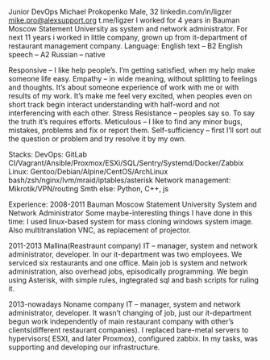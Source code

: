 
Junior DevOps
Michael Prokopenko
Male, 32
linkedin.com/in/ligzer
mike.pro@alexsupport.org
t.me/ligzer
I worked for 4 years in Bauman Moscow Statement University as system and network administrator. For next 11 years i worked in little company, grown up from it-department of restaurant management company.
Language:
English text – B2
English speech – A2
Russian – native

Responsive – I like help people’s. I’m getting satisfied, when my help make someone life easy.
Empathy – in wide meaning, without splitting to feelings and thoughts. It’s about someone experience of work with me or with results of my work. It’s make me feel very excited, when peoples even on short track begin interact understanding with half-word and not interferencing with each other.
Stress Resistance – peoples say so. To say the truth it’s requires efforts.
Meticulous – I like to find any minor bugs, mistakes, problems and fix or report them.
Self-sufficiency – first I’ll sort out the question or problem and try resolve it by my own.

Stacks:
DevOps:
GitLab CI/Vagrant/Ansible/Proxmox/ESXi/SQL/Sentry/Systemd/Docker/Zabbix
Linux:
Gentoo/Debian/Alpine/CentOS/ArchLinux
bash/zsh/nginx/lvm/mraid/iptables/asterisk
Network management:
Mikrotik/VPN/routing
Smth else:
Python, C++, js

Experience:
2008-2011 Bauman Moscow Statement University
System and Network Administrator
Some maybe-interesting things I have done in this time: I used linux-based system for mass cloning windows system image. Also multitranslation VNC, as replacement of projector.

2011-2013 Mallina(Reastraunt company)
IT – manager, system and network administrator, developer.
In our it-department was two employees. We serviced six restaurants and one office. Main job is system and network administration, also overhead jobs, episodically programming. We begin using Asterisk, with simple rules, ingtegrated sql and bash scripts for ruling it.

2013-nowadays Noname company
IT – manager, system and network administrator, developer.
It wasn’t changing of job, just our it-department begun work independently of main restaurant company with other’s clients(different restaurant companies). I replaced bare-metal servers to hypervisors( ESXI, and later Proxmox), configured zabbix. In my tasks, was supporting and developing our infrastructure. 